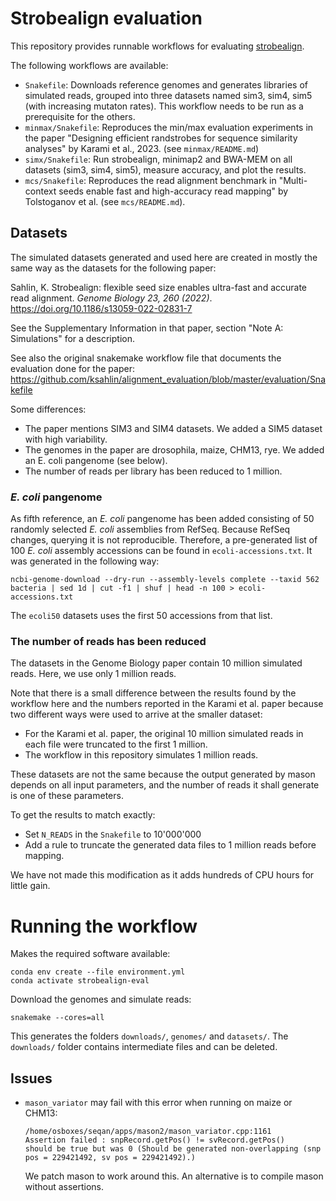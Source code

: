 # Strobealign evaluation

This repository provides runnable workflows for evaluating
[strobealign](https://github.com/ksahlin/strobealign/).

The following workflows are available:

- `Snakefile`: Downloads reference genomes and generates libraries of simulated
  reads, grouped into three datasets named sim3, sim4, sim5 (with increasing
  mutaton rates). This workflow needs to be run as a prerequisite for the
  others.
- `minmax/Snakefile`: Reproduces the min/max evaluation experiments in the paper
  "Designing efficient randstrobes for sequence similarity
  analyses" by Karami et al., 2023. (see `minmax/README.md`)
- `simx/Snakefile`: Run strobealign, minimap2 and BWA-MEM on all datasets
  (sim3, sim4, sim5), measure accuracy, and plot the results.
- `mcs/Snakefile`: Reproduces the read alignment benchmark in
  "Multi-context seeds enable fast and high-accuracy read mapping" by
  Tolstoganov et al. (see `mcs/README.md`).


## Datasets

The simulated datasets generated and used here are created in mostly
the same way as the datasets for the following paper:

Sahlin, K. Strobealign:
flexible seed size enables ultra-fast and accurate read alignment.
*Genome Biology 23, 260 (2022)*.
https://doi.org/10.1186/s13059-022-02831-7

See the Supplementary Information in that paper, section
"Note A: Simulations" for a description.

See also the original snakemake workflow file that documents the evaluation done
for the paper:
https://github.com/ksahlin/alignment_evaluation/blob/master/evaluation/Snakefile

Some differences:
- The paper mentions SIM3 and SIM4 datasets. We added a SIM5 dataset with high
  variability.
- The genomes in the paper are drosophila, maize, CHM13, rye. We added an
  E. coli pangenome (see below).
- The number of reads per library has been reduced to 1 million.


### *E. coli* pangenome

As fifth reference, an *E. coli* pangenome has been added
consisting of 50 randomly selected *E. coli* assemblies from RefSeq.
Because RefSeq changes, querying it is not reproducible.
Therefore, a pre-generated list of 100 *E. coli* assembly accessions
can be found in `ecoli-accessions.txt`.
It was generated in the following way:

    ncbi-genome-download --dry-run --assembly-levels complete --taxid 562 bacteria | sed 1d | cut -f1 | shuf | head -n 100 > ecoli-accessions.txt

The `ecoli50` datasets uses the first 50 accessions from that list.


### The number of reads has been reduced

The datasets in the Genome Biology paper contain 10 million simulated reads.
Here, we use only 1 million reads.

Note that there is a small difference between the results found by the workflow here
and the numbers reported in the Karami et al. paper
because two different ways were used to arrive at the smaller dataset:

- For the Karami et al. paper,
  the original 10 million simulated reads in each file were truncated to the
  first 1 million.
- The workflow in this repository simulates 1 million reads.

These datasets are not the same because the output generated by mason depends
on all input parameters,
and the number of reads it shall generate is one of these parameters.

To get the results to match exactly:

* Set `N_READS` in the `Snakefile` to 10'000'000
* Add a rule to truncate the generated data files to 1 million reads before
  mapping.

We have not made this modification as it adds hundreds of CPU hours for little gain.


# Running the workflow

Makes the required software available:

    conda env create --file environment.yml
    conda activate strobealign-eval

Download the genomes and simulate reads:

    snakemake --cores=all

This generates the folders `downloads/`, `genomes/` and `datasets/`.
The `downloads/` folder contains intermediate files and can be deleted.


## Issues

* `mason_variator` may fail with this error when running on maize or CHM13:

      /home/osboxes/seqan/apps/mason2/mason_variator.cpp:1161
      Assertion failed : snpRecord.getPos() != svRecord.getPos()
      should be true but was 0 (Should be generated non-overlapping (snp pos = 229421492, sv pos = 229421492).)

  We patch mason to work around this.
  An alternative is to compile mason without assertions.
